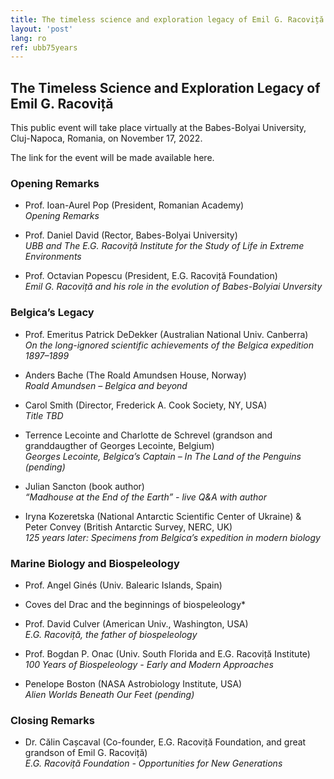 ```yaml
---
title: The timeless science and exploration legacy of Emil G. Racoviță
layout: 'post'
lang: ro
ref: ubb75years
---
```


## The Timeless Science and Exploration Legacy of Emil G. Racoviță

This public event will take place virtually at the Babes-Bolyai University,  Cluj-Napoca, Romania, on November 17, 2022.

The link for the event will be made available here.

### Opening Remarks

- Prof. Ioan-Aurel Pop (President, Romanian Academy)<br />
*Opening Remarks*

- Prof. Daniel David (Rector, Babes-Bolyai University)<br />
*UBB and The E.G. Racoviță Institute for the Study of Life in Extreme Environments*

- Prof. Octavian Popescu (President, E.G. Racoviță Foundation)<br />
*Emil G. Racoviță and his role in the evolution of Babes-Bolyiai Unversity*

### Belgica’s Legacy

- Prof. Emeritus Patrick DeDekker (Australian National Univ. Canberra)<br />
*On the long-ignored scientific achievements of the Belgica expedition 1897–1899*

- Anders Bache (The Roald Amundsen House, Norway)<br />
*Roald Amundsen – Belgica and beyond*

- Carol Smith (Director,  Frederick A. Cook Society, NY, USA)<br />
*Title TBD*

- Terrence Lecointe and Charlotte de Schrevel (grandson and granddaugther of Georges Lecointe, Belgium)<br />
 *Georges Lecointe, Belgica’s Captain – In The Land of the Penguins (pending)*

- Julian Sancton (book author)<br />
 *“Madhouse at the End of the Earth” - live Q&A with author*

- Iryna Kozeretska (National Antarctic Scientific Center of Ukraine) & Peter Convey (British Antarctic Survey, NERC, UK)<br />
*125 years later: Specimens from Belgica’s expedition in modern biology*

### Marine Biology and Biospeleology

- Prof. Angel Ginés (Univ. Balearic Islands, Spain)<br />
* Coves del Drac and the beginnings of biospeleology*

- Prof. David Culver (American Univ., Washington, USA)<br />
*E.G. Racoviță, the father of biospeleology*

- Prof. Bogdan P. Onac (Univ. South Florida and E.G. Racoviță Institute)<br />
*100 Years of Biospeleology -  Early and Modern Approaches*

- Penelope Boston (NASA Astrobiology Institute, USA)<br />
*Alien Worlds Beneath Our Feet (pending)*


### Closing Remarks
- Dr. Călin Cașcaval (Co-founder, E.G. Racoviță Foundation, and great grandson of Emil G. Racoviță)<br />
*E.G. Racoviță Foundation - Opportunities for New Generations*
